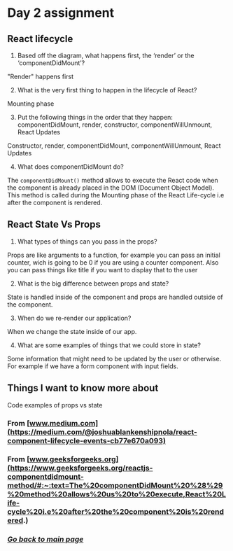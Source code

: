 # Day 2 assignment

## React lifecycle

1. Based off the diagram, what happens first, the ‘render’ or the ‘componentDidMount’?

"Render" happens first

2. What is the very first thing to happen in the lifecycle of React?

Mounting phase

3. Put the following things in the order that they happen: componentDidMount, render, constructor, componentWillUnmount, React Updates
   
Constructor, render, componentDidMount, componentWillUnmount, React Updates

4. What does componentDidMount do?

The `componentDidMount()` method allows to execute the React code when the component is already placed in the DOM (Document Object Model). This method is called during the Mounting phase of the React Life-cycle i.e after the component is rendered.

## React State Vs Props

1. What types of things can you pass in the props?

Props are like arguments to a function, for example you can pass an initial counter, wich is going to be 0 if you are using a counter component. Also you can pass things like title if you want to display that to the user

2. What is the big difference between props and state?

State is handled inside of the component and props are handled outside of the component.

3. When do we re-render our application?

When we change the state inside of our app.

4. What are some examples of things that we could store in state?

Some information that might need to be updated by the user or otherwise. For example if we have a form component with input fields.

## Things I want to know more about

Code examples of props vs state

### From [www.medium.com](https://medium.com/@joshuablankenshipnola/react-component-lifecycle-events-cb77e670a093)
### From [www.geeksforgeeks.org](https://www.geeksforgeeks.org/reactjs-componentdidmount-method/#:~:text=The%20componentDidMount%20%28%29%20method%20allows%20us%20to%20execute,React%20Life-cycle%20i.e%20after%20the%20component%20is%20rendered.)

### [_Go back to main page_](README.md)
